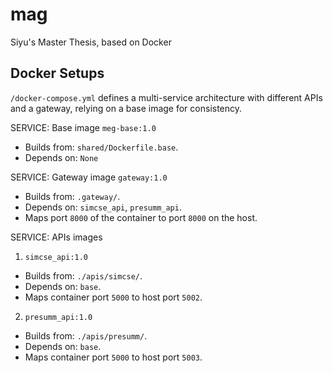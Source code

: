 # mag
Siyu's Master Thesis, based on Docker

## Docker Setups
`/docker-compose.yml` defines a multi-service architecture with different APIs and a gateway, relying on a base image for consistency.

SERVICE: Base image `meg-base:1.0`
- Builds from: `shared/Dockerfile.base`.
- Depends on: `None`

SERVICE: Gateway image `gateway:1.0`
- Builds from: `.gateway/`.
- Depends on: `simcse_api`, `presumm_api`.
- Maps port `8000` of the container to port `8000` on the host.

SERVICE: APIs images
1. `simcse_api:1.0`
- Builds from: `./apis/simcse/`.
- Depends on: `base`.
- Maps container port `5000` to host port `5002`.

2. `presumm_api:1.0`
- Builds from: `./apis/presumm/`.
- Depends on: `base`.
- Maps container port `5000` to host port `5003`.
